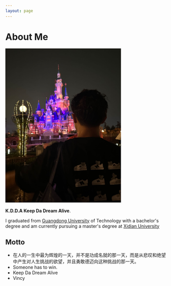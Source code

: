 ```yaml
---
layout: page
---
```


# About Me

<img src="/images/personal.png" class="floatpic" width="360" height="480">

 **K.D.D.A Keep Da Dream Alive**.

I graduated from [Guangdong University](https://www.gdut.edu.cn/) of Technology with a bachelor's degree and am currently pursuing a master's degree at [Xidian University](https://www.xidian.edu.cn/)



## Motto

- 在人的一生中最为辉煌的一天，并不是功成名就的那一天，而是从悲叹和绝望中产生对人生挑战的欲望，并且勇敢德迈向这种挑战的那一天。
- Someone has to win.
- Keep Da Dream Alive
- Vincy

